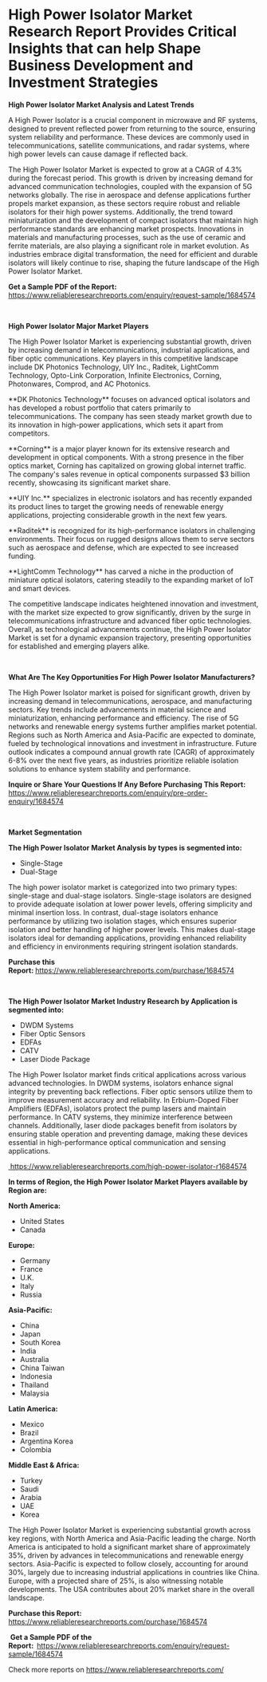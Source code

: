 <p><h1>High Power Isolator Market Research Report Provides Critical Insights that can help Shape Business Development and Investment Strategies</h1></p><p><strong>High Power Isolator Market Analysis and Latest Trends</strong></p>
<p><p>A High Power Isolator is a crucial component in microwave and RF systems, designed to prevent reflected power from returning to the source, ensuring system reliability and performance. These devices are commonly used in telecommunications, satellite communications, and radar systems, where high power levels can cause damage if reflected back.</p><p>The High Power Isolator Market is expected to grow at a CAGR of 4.3% during the forecast period. This growth is driven by increasing demand for advanced communication technologies, coupled with the expansion of 5G networks globally. The rise in aerospace and defense applications further propels market expansion, as these sectors require robust and reliable isolators for their high power systems. Additionally, the trend toward miniaturization and the development of compact isolators that maintain high performance standards are enhancing market prospects. Innovations in materials and manufacturing processes, such as the use of ceramic and ferrite materials, are also playing a significant role in market evolution. As industries embrace digital transformation, the need for efficient and durable isolators will likely continue to rise, shaping the future landscape of the High Power Isolator Market.</p></p>
<p><strong>Get a Sample PDF of the Report:&nbsp;</strong> <a href="https://www.reliableresearchreports.com/enquiry/request-sample/1684574?utm_campaign=2745&utm_medium=2&utm_source=Github&utm_content=ia&utm_term=26032025&utm_id=high-power-isolator">https://www.reliableresearchreports.com/enquiry/request-sample/1684574</a></p>
<p>&nbsp;</p>
<p><strong>High Power Isolator Major Market Players</strong></p>
<p><p>The High Power Isolator Market is experiencing substantial growth, driven by increasing demand in telecommunications, industrial applications, and fiber optic communications. Key players in this competitive landscape include DK Photonics Technology, UIY Inc., Raditek, LightComm Technology, Opto-Link Corporation, Infinite Electronics, Corning, Photonwares, Comprod, and AC Photonics.</p><p>**DK Photonics Technology** focuses on advanced optical isolators and has developed a robust portfolio that caters primarily to telecommunications. The company has seen steady market growth due to its innovation in high-power applications, which sets it apart from competitors.</p><p>**Corning** is a major player known for its extensive research and development in optical components. With a strong presence in the fiber optics market, Corning has capitalized on growing global internet traffic. The company's sales revenue in optical components surpassed $3 billion recently, showcasing its significant market share.</p><p>**UIY Inc.** specializes in electronic isolators and has recently expanded its product lines to target the growing needs of renewable energy applications, projecting considerable growth in the next few years.</p><p>**Raditek** is recognized for its high-performance isolators in challenging environments. Their focus on rugged designs allows them to serve sectors such as aerospace and defense, which are expected to see increased funding.</p><p>**LightComm Technology** has carved a niche in the production of miniature optical isolators, catering steadily to the expanding market of IoT and smart devices.</p><p>The competitive landscape indicates heightened innovation and investment, with the market size expected to grow significantly, driven by the surge in telecommunications infrastructure and advanced fiber optic technologies. Overall, as technological advancements continue, the High Power Isolator Market is set for a dynamic expansion trajectory, presenting opportunities for established and emerging players alike.</p></p>
<p>&nbsp;</p>
<p><strong>What Are The Key Opportunities For High Power Isolator Manufacturers?</strong></p>
<p><p>The High Power Isolator market is poised for significant growth, driven by increasing demand in telecommunications, aerospace, and manufacturing sectors. Key trends include advancements in material science and miniaturization, enhancing performance and efficiency. The rise of 5G networks and renewable energy systems further amplifies market potential. Regions such as North America and Asia-Pacific are expected to dominate, fueled by technological innovations and investment in infrastructure. Future outlook indicates a compound annual growth rate (CAGR) of approximately 6-8% over the next five years, as industries prioritize reliable isolation solutions to enhance system stability and performance.</p></p>
<p><strong>Inquire or Share Your Questions If Any Before Purchasing This Report:</strong> <a href="https://www.reliableresearchreports.com/enquiry/pre-order-enquiry/1684574?utm_campaign=2745&utm_medium=2&utm_source=Github&utm_content=ia&utm_term=26032025&utm_id=high-power-isolator">https://www.reliableresearchreports.com/enquiry/pre-order-enquiry/1684574</a></p>
<p>&nbsp;</p>
<p><strong>Market Segmentation</strong></p>
<p><strong>The High Power Isolator Market Analysis by types is segmented into:</strong></p>
<p><ul><li>Single-Stage</li><li>Dual-Stage</li></ul></p>
<p><p>The high power isolator market is categorized into two primary types: single-stage and dual-stage isolators. Single-stage isolators are designed to provide adequate isolation at lower power levels, offering simplicity and minimal insertion loss. In contrast, dual-stage isolators enhance performance by utilizing two isolation stages, which ensures superior isolation and better handling of higher power levels. This makes dual-stage isolators ideal for demanding applications, providing enhanced reliability and efficiency in environments requiring stringent isolation standards.</p></p>
<p><strong>Purchase this Report:&nbsp;</strong><a href="https://www.reliableresearchreports.com/purchase/1684574?utm_campaign=2745&utm_medium=2&utm_source=Github&utm_content=ia&utm_term=26032025&utm_id=high-power-isolator">https://www.reliableresearchreports.com/purchase/1684574</a></p>
<p>&nbsp;</p>
<p><strong>The High Power Isolator Market Industry Research by Application is segmented into:</strong></p>
<p><ul><li>DWDM Systems</li><li>Fiber Optic Sensors</li><li>EDFAs</li><li>CATV</li><li>Laser Diode Package</li></ul></p>
<p><p>The High Power Isolator market finds critical applications across various advanced technologies. In DWDM systems, isolators enhance signal integrity by preventing back reflections. Fiber optic sensors utilize them to improve measurement accuracy and reliability. In Erbium-Doped Fiber Amplifiers (EDFAs), isolators protect the pump lasers and maintain performance. In CATV systems, they minimize interference between channels. Additionally, laser diode packages benefit from isolators by ensuring stable operation and preventing damage, making these devices essential in high-performance optical communication and sensing applications.</p></p>
<p><a href="https://www.reliableresearchreports.com/high-power-isolator-r1684574?utm_campaign=2745&utm_medium=2&utm_source=Github&utm_content=ia&utm_term=26032025&utm_id=high-power-isolator">&nbsp;https://www.reliableresearchreports.com/high-power-isolator-r1684574</a></p>
<p><strong>In terms of Region, the High Power Isolator Market Players available by Region are:</strong></p>
<p>
    <p> <strong> North America: </strong>
        <ul>
            <li>United States</li>
            <li>Canada</li>
        </ul>
        </p> 
    <p> <strong> Europe: </strong>
        <ul>
            <li>Germany</li>
            <li>France</li>
            <li>U.K.</li>
            <li>Italy</li>
            <li>Russia</li>
        </ul>
        </p> 
    <p> <strong> Asia-Pacific: </strong>
        <ul>
            <li>China</li>
            <li>Japan</li>
            <li>South Korea</li>
            <li>India</li>
            <li>Australia</li>
            <li>China Taiwan</li>
            <li>Indonesia</li>
            <li>Thailand</li>
            <li>Malaysia</li>
        </ul>
        </p> 
    <p> <strong> Latin America: </strong>
        <ul>
            <li>Mexico</li>
            <li>Brazil</li>
            <li>Argentina Korea</li>
            <li>Colombia</li>
        </ul>
        </p> 
    <p> <strong> Middle East & Africa: </strong>
        <ul>
            <li>Turkey</li>
            <li>Saudi</li>
            <li>Arabia</li>
            <li>UAE</li>
            <li>Korea</li>
        </ul>
    </p>
    </p>
<p><p>The High Power Isolator Market is experiencing substantial growth across key regions, with North America and Asia-Pacific leading the charge. North America is anticipated to hold a significant market share of approximately 35%, driven by advances in telecommunications and renewable energy sectors. Asia-Pacific is expected to follow closely, accounting for around 30%, largely due to increasing industrial applications in countries like China. Europe, with a projected share of 25%, is also witnessing notable developments. The USA contributes about 20% market share in the overall landscape.</p></p>
<p><strong>Purchase this Report: </strong><a href="https://www.reliableresearchreports.com/purchase/1684574?utm_campaign=2745&utm_medium=2&utm_source=Github&utm_content=ia&utm_term=26032025&utm_id=high-power-isolator">https://www.reliableresearchreports.com/purchase/1684574</a></p>
<p>&nbsp;<strong>Get a Sample PDF of the Report:&nbsp;&nbsp;</strong><a href="https://www.reliableresearchreports.com/enquiry/request-sample/1684574?utm_campaign=2745&utm_medium=2&utm_source=Github&utm_content=ia&utm_term=26032025&utm_id=high-power-isolator">https://www.reliableresearchreports.com/enquiry/request-sample/1684574</a></p>
<p><strong></strong></p>
<p>Check more reports on <a href="https://www.reliableresearchreports.com/?utm_campaign=2745&utm_medium=2&utm_source=Github&utm_content=ia&utm_term=26032025&utm_id=high-power-isolator">https://www.reliableresearchreports.com/</a></p>